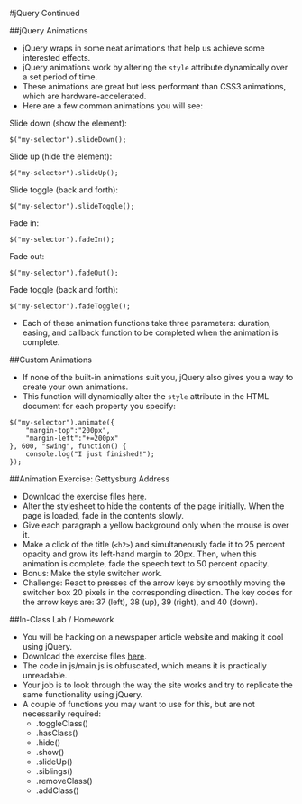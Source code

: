 #jQuery Continued

##jQuery Animations
- jQuery wraps in some neat animations that help us achieve some interested effects.
- jQuery animations work by altering the `style` attribute dynamically over a set period of time.
- These animations are great but less performant than CSS3 animations, which are hardware-accelerated.
- Here are a few common animations you will see:

Slide down (show the element):

```
$("my-selector").slideDown();
```

Slide up (hide the element):

```
$("my-selector").slideUp();
```

Slide toggle (back and forth):

```
$("my-selector").slideToggle();
```

Fade in:

```
$("my-selector").fadeIn();
```

Fade out:

```
$("my-selector").fadeOut();
```

Fade toggle (back and forth):

```
$("my-selector").fadeToggle();
```

- Each of these animation functions take three parameters: duration, easing, and callback function to be completed when the animation is complete.

##Custom Animations
- If none of the built-in animations suit you, jQuery also gives you a way to create your own animations.
- This function will dynamically alter the `style` attribute in the HTML document for each property you specify:

```
$("my-selector").animate({
	"margin-top":"200px",
	"margin-left":"+=200px"
}, 600, "swing", function() {
	console.log("I just finished!");
});
```

##Animation Exercise: Gettysburg Address
- Download the exercise files [here](gettysburg_address/).
- Alter the stylesheet to hide the contents of the page initially. When the page is loaded, fade in the contents slowly.
- Give each paragraph a yellow background only when the mouse is over it.
- Make a click of the title (`<h2>`) and simultaneously fade it to 25 percent opacity and grow its left-hand margin to 20px. Then, when this animation is complete, fade the speech text to 50 percent opacity.
- Bonus: Make the style switcher work.
- Challenge: React to presses of the arrow keys by smoothly moving the switcher box 20 pixels in the corresponding direction. The key codes for the arrow keys are: 37 (left), 38 (up), 39 (right), and 40 (down).

##In-Class Lab / Homework
- You will be hacking on a newspaper article website and making it cool using jQuery.
- Download the exercise files [here](divided_times/).
- The code in js/main.js is obfuscated, which means it is practically unreadable.
- Your job is to look through the way the site works and try to replicate the same functionality using jQuery.
- A couple of functions you may want to use for this, but are not necessarily required:
	- .toggleClass()
	- .hasClass()
	- .hide()
	- .show()
	- .slideUp()
	- .siblings()
	- .removeClass()
	- .addClass()